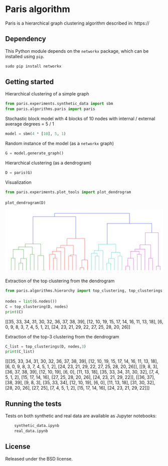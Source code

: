 # Paris algorithm

Paris is a hierarchical graph clustering algorithm described in: 
https://

## Dependency

This Python module depends on the `networkx` package,
which can be installed using `pip`.

```python
sudo pip install networkx
```

## Getting started

Hierarchical clustering of a simple graph

```python
from paris.experiments.synthetic_data import sbm
from paris.algorithms.paris import paris
```

Stochastic block model with 4 blocks of 10 nodes with internal / external average degrees = 5 / 1

```python
model = sbm(4 * [10], 5, 1)
```

Random instance of the model (as a `networkx` graph)

```python
G = model.generate_graph()
```
Hierarchical clustering (as a dendrogram)

```python
D = paris(G)
```

Visualization

```python
from paris.experiments.plot_tools import plot_dendrogram

plot_dendrogram(D)
```

![Alt text](images/dendrogram.png)

Extraction of the top clustering from the dendrogram


```python
from paris.algorithms.hierarchy import top_clustering, top_clusterings

nodes = list(G.nodes())
C = top_clustering(D, nodes)
print(C)
```

[[35, 33, 34, 31, 30, 32, 36, 37, 38, 39],
[12, 10, 19, 15, 17, 14, 16, 11, 13, 18],
[6, 0, 9, 8, 3, 7, 4, 5, 1, 2],
[24, 23, 21, 29, 22, 27, 25, 28, 20, 26]]

Extraction of the top-3 clustering from the dendrogram


```python
C_list = top_clusterings(D, nodes,3)
print(C_list)
```

[[[35, 33, 34, 31, 30, 32, 36, 37, 38, 39],
[12, 10, 19, 15, 17, 14, 16, 11, 13, 18],
[6, 0, 9, 8, 3, 7, 4, 5, 1, 2],
[24, 23, 21, 29, 22, 27, 25, 28, 20, 26]], [[9, 8, 3],
[36, 37, 38, 39], [12, 10, 19], [6, 0], [11, 13, 18],
[35, 33, 34, 31, 30, 32], [7, 4, 5, 1, 2], [15, 17, 14, 16],
[27, 25, 28, 20, 26], [24, 23, 21, 29, 22]], [[36, 37], [38, 39],
[9, 8, 3], [35, 33, 34], [12, 10, 19], [6, 0], [11, 13, 18],
[31, 30, 32], [28, 20, 26], [27, 25], [7, 4, 5, 1, 2],
[15, 17, 14, 16], [24, 23, 21, 29, 22]]]



## Running the tests

Tests on both synthetic and real data are available as Jupyter notebooks:

```python
    synthetic_data.ipynb
    real_data.ipynb
```
  
## License


Released under the BSD license.

